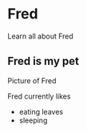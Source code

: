 # Fred
Learn all about Fred

## Fred is my pet
Picture of Fred


Fred currently likes
- eating leaves
- sleeping
